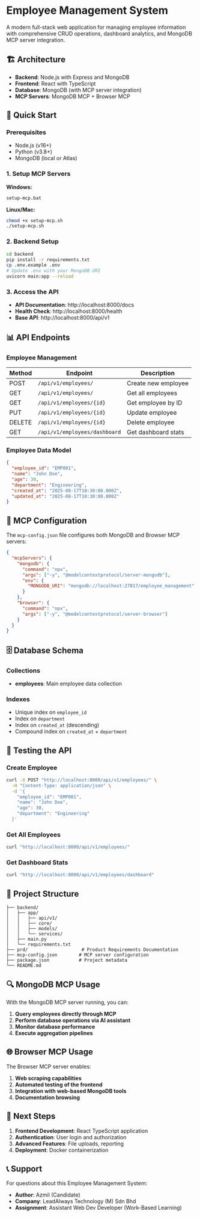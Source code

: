 # Employee Management System

A modern full-stack web application for managing employee information with comprehensive CRUD operations, dashboard analytics, and MongoDB MCP server integration.

## 🏗️ Architecture

- **Backend**: Node.js with Express and MongoDB
- **Frontend**: React with TypeScript
- **Database**: MongoDB (with MCP server integration)
- **MCP Servers**: MongoDB MCP + Browser MCP

## 🚀 Quick Start

### Prerequisites

- Node.js (v16+)
- Python (v3.8+)
- MongoDB (local or Atlas)

### 1. Setup MCP Servers

**Windows:**
```bash
setup-mcp.bat
```

**Linux/Mac:**
```bash
chmod +x setup-mcp.sh
./setup-mcp.sh
```

### 2. Backend Setup

```bash
cd backend
pip install -r requirements.txt
cp .env.example .env
# Update .env with your MongoDB URI
uvicorn main:app --reload
```

### 3. Access the API

- **API Documentation**: http://localhost:8000/docs
- **Health Check**: http://localhost:8000/health
- **Base API**: http://localhost:8000/api/v1

## 📊 API Endpoints

### Employee Management

| Method | Endpoint | Description |
|--------|----------|-------------|
| POST | `/api/v1/employees/` | Create new employee |
| GET | `/api/v1/employees/` | Get all employees |
| GET | `/api/v1/employees/{id}` | Get employee by ID |
| PUT | `/api/v1/employees/{id}` | Update employee |
| DELETE | `/api/v1/employees/{id}` | Delete employee |
| GET | `/api/v1/employees/dashboard` | Get dashboard stats |

### Employee Data Model

```json
{
  "employee_id": "EMP001",
  "name": "John Doe",
  "age": 30,
  "department": "Engineering",
  "created_at": "2025-08-17T10:30:00.000Z",
  "updated_at": "2025-08-17T10:30:00.000Z"
}
```

## 🔧 MCP Configuration

The `mcp-config.json` file configures both MongoDB and Browser MCP servers:

```json
{
  "mcpServers": {
    "mongodb": {
      "command": "npx",
      "args": ["-y", "@modelcontextprotocol/server-mongodb"],
      "env": {
        "MONGODB_URI": "mongodb://localhost:27017/employee_management"
      }
    },
    "browser": {
      "command": "npx",
      "args": ["-y", "@modelcontextprotocol/server-browser"]
    }
  }
}
```

## 🗄️ Database Schema

### Collections

- **employees**: Main employee data collection

### Indexes

- Unique index on `employee_id`
- Index on `department`
- Index on `created_at` (descending)
- Compound index on `created_at` + `department`

## 🧪 Testing the API

### Create Employee
```bash
curl -X POST "http://localhost:8000/api/v1/employees/" \
  -H "Content-Type: application/json" \
  -d '{
    "employee_id": "EMP001",
    "name": "John Doe",
    "age": 30,
    "department": "Engineering"
  }'
```

### Get All Employees
```bash
curl "http://localhost:8000/api/v1/employees/"
```

### Get Dashboard Stats
```bash
curl "http://localhost:8000/api/v1/employees/dashboard"
```

## 📁 Project Structure

```
├── backend/
│   ├── app/
│   │   ├── api/v1/
│   │   ├── core/
│   │   ├── models/
│   │   └── services/
│   ├── main.py
│   └── requirements.txt
├── prd/                    # Product Requirements Documentation
├── mcp-config.json        # MCP server configuration
├── package.json           # Project metadata
└── README.md
```

## 🔍 MongoDB MCP Usage

With the MongoDB MCP server running, you can:

1. **Query employees directly through MCP**
2. **Perform database operations via AI assistant**
3. **Monitor database performance**
4. **Execute aggregation pipelines**

## 🌐 Browser MCP Usage

The Browser MCP server enables:

1. **Web scraping capabilities**
2. **Automated testing of the frontend**
3. **Integration with web-based MongoDB tools**
4. **Documentation browsing**

## 🚧 Next Steps

1. **Frontend Development**: React TypeScript application
2. **Authentication**: User login and authorization
3. **Advanced Features**: File uploads, reporting
4. **Deployment**: Docker containerization

## 📞 Support

For questions about this Employee Management System:
- **Author**: Azmil (Candidate)
- **Company**: LeadAlways Technology (M) Sdn Bhd
- **Assignment**: Assistant Web Dev Developer (Work-Based Learning)
